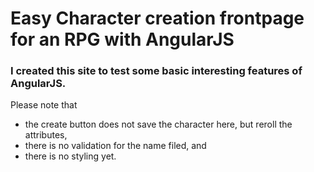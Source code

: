 # Easy Character creation frontpage for an RPG with AngularJS

### I created this site to test some basic interesting features of AngularJS.

Please note that 
* the create button does not save the character here, but reroll the attributes,
* there is no validation for the name filed, and
* there is no styling yet.

